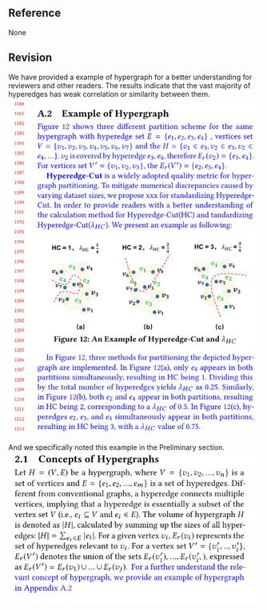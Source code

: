 ## Reference 
None

## Revision

We have provided a example of hypergraph for a better understanding for reviewers and other readers. 
The results indicate that the vast majority of hyperedges has weak correlation or similarity between them.
![](./pic/hypergraphExample.png)

And we specifically noted this example in the Preliminary section.
![](./pic/preliminary.png)